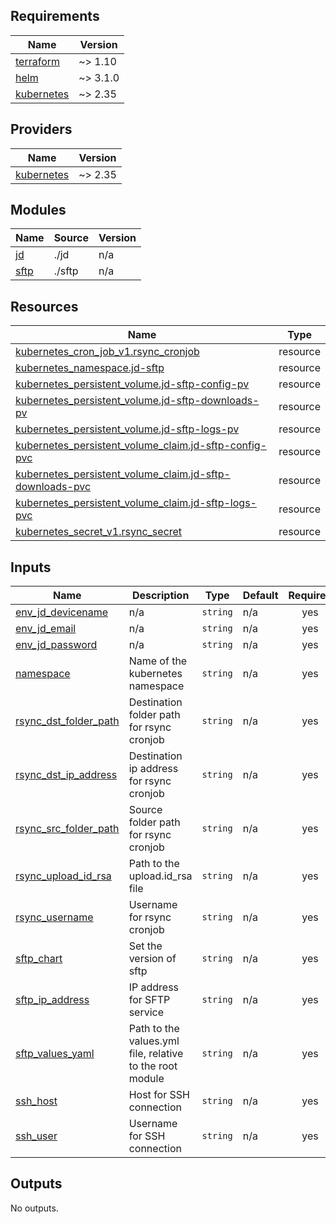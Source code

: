 <!-- BEGIN_TF_DOCS -->
## Requirements

| Name | Version |
|------|---------|
| <a name="requirement_terraform"></a> [terraform](#requirement\_terraform) | ~> 1.10 |
| <a name="requirement_helm"></a> [helm](#requirement\_helm) | ~> 3.1.0 |
| <a name="requirement_kubernetes"></a> [kubernetes](#requirement\_kubernetes) | ~> 2.35 |

## Providers

| Name | Version |
|------|---------|
| <a name="provider_kubernetes"></a> [kubernetes](#provider\_kubernetes) | ~> 2.35 |

## Modules

| Name | Source | Version |
|------|--------|---------|
| <a name="module_jd"></a> [jd](#module\_jd) | ./jd | n/a |
| <a name="module_sftp"></a> [sftp](#module\_sftp) | ./sftp | n/a |

## Resources

| Name | Type |
|------|------|
| [kubernetes_cron_job_v1.rsync_cronjob](https://registry.terraform.io/providers/hashicorp/kubernetes/latest/docs/resources/cron_job_v1) | resource |
| [kubernetes_namespace.jd-sftp](https://registry.terraform.io/providers/hashicorp/kubernetes/latest/docs/resources/namespace) | resource |
| [kubernetes_persistent_volume.jd-sftp-config-pv](https://registry.terraform.io/providers/hashicorp/kubernetes/latest/docs/resources/persistent_volume) | resource |
| [kubernetes_persistent_volume.jd-sftp-downloads-pv](https://registry.terraform.io/providers/hashicorp/kubernetes/latest/docs/resources/persistent_volume) | resource |
| [kubernetes_persistent_volume.jd-sftp-logs-pv](https://registry.terraform.io/providers/hashicorp/kubernetes/latest/docs/resources/persistent_volume) | resource |
| [kubernetes_persistent_volume_claim.jd-sftp-config-pvc](https://registry.terraform.io/providers/hashicorp/kubernetes/latest/docs/resources/persistent_volume_claim) | resource |
| [kubernetes_persistent_volume_claim.jd-sftp-downloads-pvc](https://registry.terraform.io/providers/hashicorp/kubernetes/latest/docs/resources/persistent_volume_claim) | resource |
| [kubernetes_persistent_volume_claim.jd-sftp-logs-pvc](https://registry.terraform.io/providers/hashicorp/kubernetes/latest/docs/resources/persistent_volume_claim) | resource |
| [kubernetes_secret_v1.rsync_secret](https://registry.terraform.io/providers/hashicorp/kubernetes/latest/docs/resources/secret_v1) | resource |

## Inputs

| Name | Description | Type | Default | Required |
|------|-------------|------|---------|:--------:|
| <a name="input_env_jd_devicename"></a> [env\_jd\_devicename](#input\_env\_jd\_devicename) | n/a | `string` | n/a | yes |
| <a name="input_env_jd_email"></a> [env\_jd\_email](#input\_env\_jd\_email) | n/a | `string` | n/a | yes |
| <a name="input_env_jd_password"></a> [env\_jd\_password](#input\_env\_jd\_password) | n/a | `string` | n/a | yes |
| <a name="input_namespace"></a> [namespace](#input\_namespace) | Name of the kubernetes namespace | `string` | n/a | yes |
| <a name="input_rsync_dst_folder_path"></a> [rsync\_dst\_folder\_path](#input\_rsync\_dst\_folder\_path) | Destination folder path for rsync cronjob | `string` | n/a | yes |
| <a name="input_rsync_dst_ip_address"></a> [rsync\_dst\_ip\_address](#input\_rsync\_dst\_ip\_address) | Destination ip address for rsync cronjob | `string` | n/a | yes |
| <a name="input_rsync_src_folder_path"></a> [rsync\_src\_folder\_path](#input\_rsync\_src\_folder\_path) | Source folder path for rsync cronjob | `string` | n/a | yes |
| <a name="input_rsync_upload_id_rsa"></a> [rsync\_upload\_id\_rsa](#input\_rsync\_upload\_id\_rsa) | Path to the upload.id\_rsa file | `string` | n/a | yes |
| <a name="input_rsync_username"></a> [rsync\_username](#input\_rsync\_username) | Username for rsync cronjob | `string` | n/a | yes |
| <a name="input_sftp_chart"></a> [sftp\_chart](#input\_sftp\_chart) | Set the version of sftp | `string` | n/a | yes |
| <a name="input_sftp_ip_address"></a> [sftp\_ip\_address](#input\_sftp\_ip\_address) | IP address for SFTP service | `string` | n/a | yes |
| <a name="input_sftp_values_yaml"></a> [sftp\_values\_yaml](#input\_sftp\_values\_yaml) | Path to the values.yml file, relative to the root module | `string` | n/a | yes |
| <a name="input_ssh_host"></a> [ssh\_host](#input\_ssh\_host) | Host for SSH connection | `string` | n/a | yes |
| <a name="input_ssh_user"></a> [ssh\_user](#input\_ssh\_user) | Username for SSH connection | `string` | n/a | yes |

## Outputs

No outputs.
<!-- END_TF_DOCS -->
